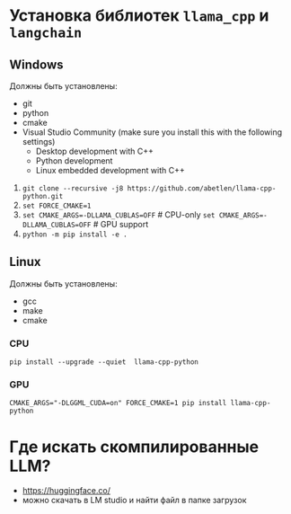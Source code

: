 # Установка библиотек `llama_cpp` и `langchain`

## Windows
Должны быть установлены:
- git
- python
- cmake
- Visual Studio Community (make sure you install this with the following settings)
  - Desktop development with C++
  - Python development
  - Linux embedded development with C++

1. `git clone --recursive -j8 https://github.com/abetlen/llama-cpp-python.git`
2. `set FORCE_CMAKE=1`
3. `set CMAKE_ARGS=-DLLAMA_CUBLAS=OFF` # CPU-only `set CMAKE_ARGS=-DLLAMA_CUBLAS=OFF` # GPU support
4. `python -m pip install -e .`

## Linux
Должны быть установлены:
- gcc
- make
- cmake

### CPU
`pip install --upgrade --quiet  llama-cpp-python`

### GPU
`CMAKE_ARGS="-DLGGML_CUDA=on" FORCE_CMAKE=1 pip install llama-cpp-python`

# Где искать скомпилированные LLM?

- https://huggingface.co/
- можно скачать в LM studio и найти файл в папке загрузок
